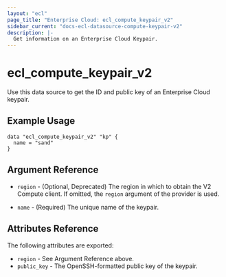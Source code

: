 ```yaml
---
layout: "ecl"
page_title: "Enterprise Cloud: ecl_compute_keypair_v2"
sidebar_current: "docs-ecl-datasource-compute-keypair-v2"
description: |-
  Get information on an Enterprise Cloud Keypair.
---
```


# ecl\_compute\_keypair\_v2

Use this data source to get the ID and public key of an Enterprise Cloud keypair.

## Example Usage

```hcl
data "ecl_compute_keypair_v2" "kp" {
  name = "sand"
}
```

## Argument Reference

* `region` - (Optional, Deprecated) The region in which to obtain the V2 Compute client.
    If omitted, the `region` argument of the provider is used.

* `name` - (Required) The unique name of the keypair.


## Attributes Reference

The following attributes are exported:

* `region` - See Argument Reference above.
* `public_key` - The OpenSSH-formatted public key of the keypair.
